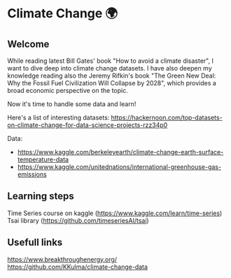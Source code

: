 # Climate Change :earth_africa:

## Welcome

While reading latest Bill Gates' book "How to avoid a climate disaster", I want to dive deep into climate change datasets. 
I have also deepen my knowledge reading also the Jeremy Rifkin's book "The Green New Deal: Why the Fossil Fuel Civilization Will Collapse by 2028", which provides a broad economic perspective on the topic.

Now it's time to handle some data and learn!

Here's a list of interesting datasets:
https://hackernoon.com/top-datasets-on-climate-change-for-data-science-projects-rzz34p0

Data:
- https://www.kaggle.com/berkeleyearth/climate-change-earth-surface-temperature-data 
- https://www.kaggle.com/unitednations/international-greenhouse-gas-emissions 

## Learning steps
Time Series course on kaggle (https://www.kaggle.com/learn/time-series)
Tsai library (https://github.com/timeseriesAI/tsai)

## Usefull links
https://www.breakthroughenergy.org/  
https://github.com/KKulma/climate-change-data
